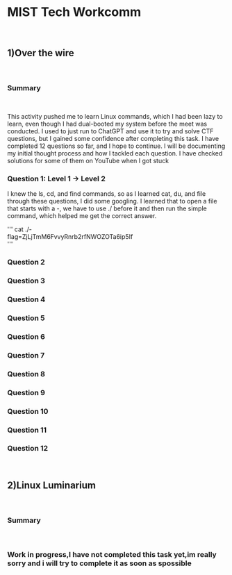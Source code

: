 <h1>MIST Tech Workcomm</h1>
<br>
<h2>1)Over the wire</h2>
<br>
<h3>Summary</h3>
<br>
<p>This activity pushed me to learn Linux commands, which I had been lazy to learn, even though I had dual-booted my system before the meet was conducted. I used to just run to ChatGPT and use it to try and solve CTF questions, but I gained some confidence after completing this task. I have completed 12 questions so far, and I hope to continue. I will be documenting my initial thought process and how I tackled each question. I have checked solutions for some of them on YouTube when I got stuck </p>

<h3>Question 1: Level 1 → Level 2</h3>
<p>I knew the ls, cd, and find commands, so as I learned cat, du, and file through these questions, I did some googling. I learned that to open a file that starts with a -, we have to use ./ before it and then run the simple command, which helped me get the correct answer.</p>

'''
cat ./- <br>
flag=ZjLjTmM6FvvyRnrb2rfNWOZOTa6ip5If<br>
'''

<h3>Question 2</h3>
<h3>Question 3</h3>
<h3>Question 4</h3>
<h3>Question 5</h3>
<h3>Question 6</h3>
<h3>Question 7</h3>
<h3>Question 8</h3>
<h3>Question 9</h3>
<h3>Question 10</h3>
<h3>Question 11</h3>
<h3>Question 12</h3>
<br>
<h2>2)Linux Luminarium</h2>
<br>
<h3>Summary<h3>
<br>
<p>Work in progress,I have not completed this task yet,im really sorry and i will try to complete it as soon as spossible </p>
